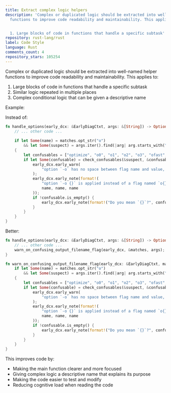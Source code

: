 ```yaml
---
title: Extract complex logic helpers
description: 'Complex or duplicated logic should be extracted into well-named helper
  functions to improve code readability and maintainability. This applies to:


  1. Large blocks of code in functions that handle a specific subtask'
repository: rust-lang/rust
label: Code Style
language: Rust
comments_count: 4
repository_stars: 105254
---
```


Complex or duplicated logic should be extracted into well-named helper functions to improve code readability and maintainability. This applies to:

1. Large blocks of code in functions that handle a specific subtask
2. Similar logic repeated in multiple places
3. Complex conditional logic that can be given a descriptive name

Example:

Instead of:
```rust
fn handle_options(early_dcx: &EarlyDiagCtxt, args: &[String]) -> Option<getopts::Matches> {
    // ... other code ...
    
    if let Some(name) = matches.opt_str("o")
        && let Some(suspect) = args.iter().find(|arg| arg.starts_with("-o") && *arg != "-o")
    {
        let confusables = ["optimize", "o0", "o1", "o2", "o3", "ofast", "og", "os", "oz"];
        if let Some(confusable) = check_confusables(&suspect, &confusables) {
            early_dcx.early_warn(
                "option `-o` has no space between flag name and value, which can be confusing",
            );
            early_dcx.early_note(format!(
                "option `-o {}` is applied instead of a flag named `o{}` to specify output filename `{}`",
                name, name, name
            ));
            if !confusable.is_empty() {
                early_dcx.early_note(format!("Do you mean `{}`?", confusable));
            }
        }
    }
}
```

Better:
```rust
fn handle_options(early_dcx: &EarlyDiagCtxt, args: &[String]) -> Option<getopts::Matches> {
    // ... other code ...
    warn_on_confusing_output_filename_flag(early_dcx, &matches, args);
}

fn warn_on_confusing_output_filename_flag(early_dcx: &EarlyDiagCtxt, matches: &Matches, args: &[String]) {
    if let Some(name) = matches.opt_str("o")
        && let Some(suspect) = args.iter().find(|arg| arg.starts_with("-o") && *arg != "-o")
    {
        let confusables = ["optimize", "o0", "o1", "o2", "o3", "ofast", "og", "os", "oz"];
        if let Some(confusable) = check_confusables(&suspect, &confusables) {
            early_dcx.early_warn(
                "option `-o` has no space between flag name and value, which can be confusing",
            );
            early_dcx.early_note(format!(
                "option `-o {}` is applied instead of a flag named `o{}` to specify output filename `{}`",
                name, name, name
            ));
            if !confusable.is_empty() {
                early_dcx.early_note(format!("Do you mean `{}`?", confusable));
            }
        }
    }
}
```

This improves code by:
- Making the main function clearer and more focused
- Giving complex logic a descriptive name that explains its purpose
- Making the code easier to test and modify
- Reducing cognitive load when reading the code